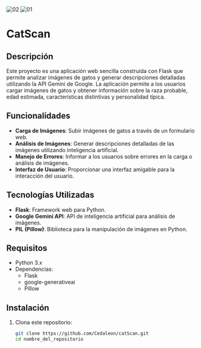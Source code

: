 
![02](https://github.com/user-attachments/assets/1aaebe20-5ca7-4d8d-b5dc-f5b843efbce3)
![01](https://github.com/user-attachments/assets/c0d3e2ee-589a-41cb-a112-70d9605e0dea)

# CatScan

## Descripción

Este proyecto es una aplicación web sencilla construida con Flask que permite analizar imágenes de gatos y generar descripciones detalladas utilizando la API Gemini de Google. La aplicación permite a los usuarios cargar imágenes de gatos y obtener información sobre la raza probable, edad estimada, características distintivas y personalidad típica.

## Funcionalidades

- **Carga de Imágenes**: Subir imágenes de gatos a través de un formulario web.
- **Análisis de Imágenes**: Generar descripciones detalladas de las imágenes utilizando inteligencia artificial.
- **Manejo de Errores**: Informar a los usuarios sobre errores en la carga o análisis de imágenes.
- **Interfaz de Usuario**: Proporcionar una interfaz amigable para la interacción del usuario.

## Tecnologías Utilizadas

- **Flask**: Framework web para Python.
- **Google Gemini API**: API de inteligencia artificial para análisis de imágenes.
- **PIL (Pillow)**: Biblioteca para la manipulación de imágenes en Python.

## Requisitos

- Python 3.x
- Dependencias:
  - Flask
  - google-generativeai
  - Pillow

## Instalación

1. Clona este repositorio:
   ```bash
   git clone https://github.com/Cedaleon/catScan.git
   cd nombre_del_repositorio

